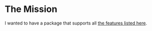 # The Mission

I wanted to have a package that supports all [the features listed here](../index.md).